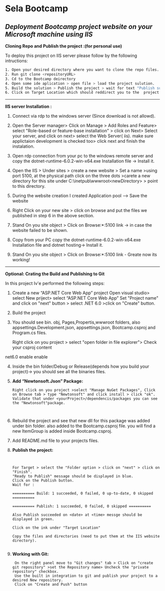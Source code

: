 # Sela Bootcamp
## _Deployment Bootcamp project website on your Microsoft machine using IIS_

**Cloning Repo and Publish the project :(for personal use)**

 To deploy this project on IIS server please follow by the following intructions:

```sh
1. Open your desired directory where you want to clone the repo files.
2. Run git clone <repositoryURL>
3. Cd to the Bootcamp deirectory
4. Open some ide aplication > open file > load the project sulution.
5. Build the solution > Publish the project > wait for text "Publish succeeded" messge appears.
6. Click on Target Location which should reddirect you to the  project published files - > copy the publish files (We will use these files for the IIS, need to put them at the IIS website directory).

```


*******************************************************************************************************


**IIS server Installation :**


1. Connect via rdp to the windows server (Since download is not allowd).

2. Open the Server manager> Click on  Manage > Add Roles and Feature> select "Role-based or feature-base installation" > click on Next> Select your server, and click on next> 
   select the Web Server( iis). make sure applictaion development is checked too> click next and finish the instalation.

3. Open rdp connection from your pc to the windows remote server and copy the dotnet-runtime-6.0.2-win-x64.exe Installation file  -> Install it.

4. Open the IIS > Under sites > create a new website > Set a name >using port 5100, at the physical path  click on the three dots >carete a new directory for this site under C:\inetpub\wwwroot\<newDirectory>   > point to this directory.

5. During the website creation I created Application pool --> Save the website 

6. Right Click on your new site > click on browse and put the files we published in step 6 in the above section.

7. Stand On you site object >   Click on Browse:*:5100 link -> in case the website failed to be shown.

8. Copy from your PC copy the dotnet-runtime-6.0.2-win-x64.exe Installation file  and dotnet hosting-> Install it.

9. Stand On you site object >   Click on Browse:*:5100 link  - Greate now its working!





***********************************************************************************************

**Optional: Crating the Build and Publishing to Git**

In this project Iv'e performed the following steps:

1. Create a new “ASP.NET Core Web App” project Open visual studio> select New priject> select “ASP.NET Core Web App”
   Set  "Project name" and click on "next" button > select .NET 6.0 >click on "Create" button.

2. Build the project 
3. You should see bin. obj, Pages,Propertis,wwwroot folders, also appsettings.Development.json, appsettings.json, Bootcamp.csproj and Program.cs files.

   Right click on you project > select "open folder in file explorer"> Check your csproj content

   <Project Sdk="Microsoft.NET.Sdk.Web">

  <PropertyGroup>
    <TargetFramework>net6.0</TargetFramework>
    <Nullable>enable</Nullable>
    <ImplicitUsings>enable</ImplicitUsings>
  </PropertyGroup>

  <ItemGroup>
    <PackageReference Include="Newtonsoft.Json" Version="13.0.1" />
  </ItemGroup>

</Project>


4. Inside the bin folder/Debug or Release(depends how you build your project)->  you should see all the binaries files.


   
5. **Add “Newtonsoft.Json” Package:**
    ~~~~~~~~~~~~~~~~~~~~~~~~~~~~
   Right click on you project >select "Manage NuGet Packages", Click on Browse tab > type "Newtonsoft" and click install > click "ok".
   Validate that under <yourProject>/dependencis/packages you can see the "Newtonsoft"package.

   

6. Rebuild the project and see that new dll for this package was added under bin folder.
   also added to the Bootcamp.csproj file. you will find a new ItemGroup is added 
   inside Bootcamp.csproj.

<ItemGroup>
    <PackageReference Include="Newtonsoft.Json" Version="13.0.1" />
  </ItemGroup>

7. Add README.md file to your projects files.

8. **Publish the project:**
   ~~~~~~~~~~~~~~~~~~~~
   
   
   For Target > select the "Folder option > click on "next" > click on "Finish".
   "Ready to Publish" message should be displayed in blue.
   Click on the Publish button.
   Wait for :
   
   ========== Build: 1 succeeded, 0 failed, 0 up-to-date, 0 skipped ==========

   ========== Publish: 1 succeeded, 0 failed, 0 skipped ==========

   Also Publish succeeded on <date> at <time> messge should be displayed in green.

   Click on the ink under "Target Location"

   Copy the files and directories (need to put them at the IIS website directory).
 

9. **Working with Git:**
   ~~~~~~~~~~~~~~~~~~~~~~~~
    On the right panel move to "Git changes" tab > Click on "create git repository" >set the Repository name> Uncheck the "private repository" checkbox.
    Use the built in integration to git and publish your project to a desired New repository.
    Click on "Create and Push" button 







